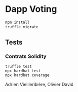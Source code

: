 # Dapp Voting

```bash
npm install
truffle migrate
```

## Tests

### Contrats Solidity 
```
truffle test
npx hardhat test 
npx hardhat coverage
```


Adrien Vieilleribière, Olivier David
